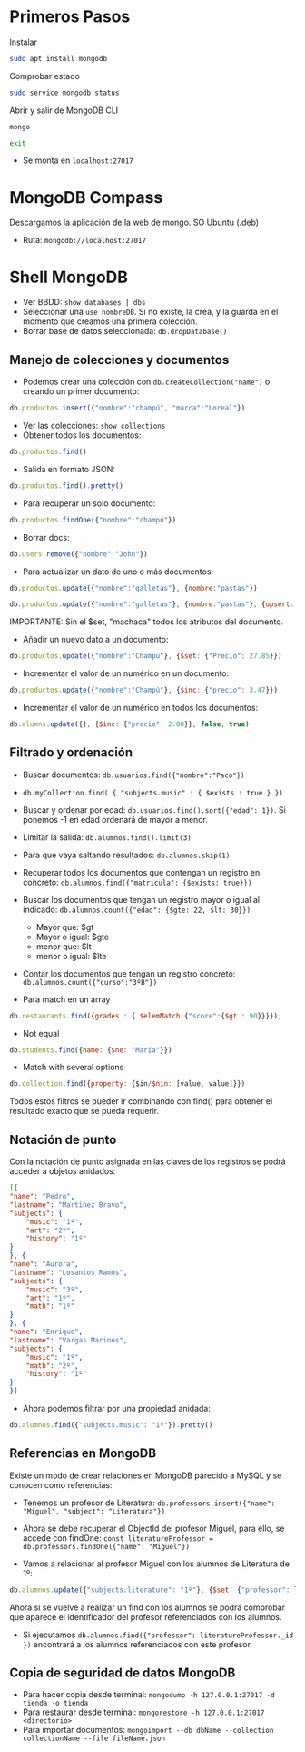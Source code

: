 # Primeros Pasos

Instalar

```bash
sudo apt install mongodb
```

Comprobar estado

```bash
sudo service mongodb status
```

Abrir y salir de MongoDB CLI

```bash
mongo

exit
```

- Se monta en ``localhost:27017``

# MongoDB Compass

Descargamos la aplicación de la web de mongo. SO Ubuntu (.deb)

- Ruta: ``mongodb://localhost:27017``

# Shell MongoDB

- Ver BBDD: ``show databases | dbs``
- Seleccionar una ``use nombreDB``. Si no existe, la crea, y la guarda en el momento que creamos una primera colección.
- Borrar base de datos seleccionada: ``db.dropDatabase()``

## Manejo de colecciones y documentos

- Podemos crear una colección con ``db.createCollection("name")`` o creando un primer documento:

```js
db.productos.insert({"nombre":"champú", "marca":"Loreal"})
```

- Ver las colecciones: ``show collections``
- Obtener todos los documentos:

```js
db.productos.find()
```

- Salida en formato JSON:

```js
db.productos.find().pretty()
```

- Para recuperar un solo documento:

```js
db.productos.findOne({"nombre":"champú"})
```

- Borrar docs:

```js
db.users.remove({"nombre":"John"})
```

- Para actualizar un dato de uno o más documentos:

```js
db.productos.update({"nombre":"galletas"}, {nombre:"pastas"})

db.productos.update({"nombre":"galletas"}, {nombre:"pastas"}, {upsert: false, multi: true})
```

IMPORTANTE: Sin el $set, "machaca" todos los atributos del documento.

- Añadir un nuevo dato a un documento:

```js
db.productos.update({"nombre":"Champú"}, {$set: {"Precio": 27.85}})
```

- Incrementar el valor de un numérico en un documento:

```js
db.productos.update({"nombre":"Champú"}, {$inc: {"precio": 3.47}})
```

- Incrementar el valor de un numérico en todos los documentos:

```js
db.alumns.update({}, {$inc: {"precio": 2.00}}, false, true)
```

## Filtrado y ordenación

- Buscar documentos: ``db.usuarios.find({"nombre":"Paco"})``
- ``db.myCollection.find( { "subjects.music" : { $exists : true } })``
- Buscar y ordenar por edad: ``db.usuarios.find().sort({"edad": 1})``. 
Si ponemos -1 en edad ordenará de mayor a menor.
- Limitar la salida: ``db.alumnos.find().limit(3)``
- Para que vaya saltando resultados: ``db.alumnos.skip(1)``
- Recuperar todos los documentos que contengan un registro en concreto: ``db.alumnos.find({"matricula": {$exists: true}})``
- Buscar los documentos que tengan un registro mayor o igual al indicado: ``db.alumnos.count({"edad": {$gte: 22, $lt: 30}})``
	- Mayor que: $gt
	- Mayor o igual: $gte
	- menor que: $lt
	- menor o igual: $lte

- Contar los documentos que tengan un registro concreto: ``db.alumnos.count({"curso":"3ºB"})``
- Para match en un array

```js
db.restaurants.find({grades : { $elemMatch:{"score":{$gt : 90}}}});
```

- Not equal

```js
db.students.find({name: {$ne: "María"}})
```

- Match with several options

```js
db.collection.find({property: {$in/$nin: [value, value]}})
```

Todos estos filtros se pueder ir combinando con find() para obtener el resultado exacto que se pueda requerir.

## Notación de punto
Con la notación de punto asignada en las claves de los registros se podrá acceder a objetos anidados:
```json
[{
"name": "Pedro",
"lastname": "Martinez Bravo",
"subjects": {
	"music": "1º",
	"art": "2º",
	"history": "1º"
}
}, {
"name": "Aurora",
"lastname": "Losantos Ramos",
"subjects": {
	"music": "3º",
	"art": "1º",
	"math": "1º"
}
}, {
"name": "Enrique",
"lastname": "Vargas Marinos",
"subjects": {
	"music": "1º",
	"math": "2º",
	"history": "1º"
}
}]
```
- Ahora podemos filtrar por una propiedad anidada:
```js
db.alumnos.find({"subjects.music": "1º"}).pretty()
```

## Referencias en MongoDB
Existe un modo de crear relaciones en MongoDB parecido a MySQL y se conocen como referencias:

- Tenemos un profesor de Literatura: ``db.professors.insert({"name": "Miguel", "subject": "Literatura"})``

- Ahora se debe recuperar el ObjectId del profesor Miguel, para ello, se accede con findOne: ``const literatureProfessor = db.professors.findOne({"name": "Miguel"})``

- Vamos a relacionar al profesor Miguel con los alumnos de Literatura de 1º:

```js
db.alumnos.update({"subjects.literature": "1º"}, {$set: {"professor": literatureProfessor._id }}, false, true)
```

Ahora si se vuelve a realizar un find con los alumnos se podrá comprobar que aparece el identificador del profesor referenciados con los alumnos.  

- Si ejecutamos ``db.alumnos.find({"professor": literatureProfessor._id })`` encontrará a los alumnos referenciados con este profesor.

## Copia de seguridad de datos MongoDB

- Para hacer copia desde terminal: ``mongodump -h 127.0.0.1:27017 -d tienda -o tienda``
- Para restaurar desde terminal: ``mongorestore -h 127.0.0.1:27017 <directorio>``
- Para importar documentos: ``mongoimport --db dbName --collection collectionName --file fileName.json``
